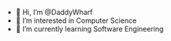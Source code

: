 - 👋 Hi, I’m @DaddyWharf
- 👀 I’m interested in Computer Science 
- 🌱 I’m currently learning Software Engineering

<!---
DaddyWharf/DaddyWharf is a ✨ special ✨ repository because its `README.md` (this file) appears on your GitHub profile.
You can click the Preview link to take a look at your changes.
--->
